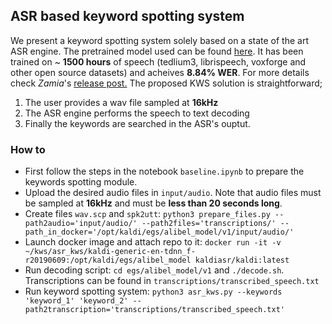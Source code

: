 ## ASR based keyword spotting system

We present a keyword spotting system solely based on a state of the art ASR engine. The pretrained model used can be found [here](http://zamia-speech.org/asr/). It has been trained on ~ **1500 hours** of speech (tedlium3, librispeech, voxforge and other open source datasets) and acheives **8.84% WER**. For more details check *Zamia*'s [release post.](https://goofy.zamia.org/lm/2019/06/20/1500-Hours-160k-Words-English-Zamia-Speech-Models-Released.html) The proposed KWS solution is straightforward; 
1. The user provides a wav file sampled at **16kHz**
2. The ASR engine performs the speech to text decoding
3. Finally the keywords are searched in the ASR's ouptut.

### How to
- First follow the steps in the notebook `baseline.ipynb` to prepare the keywords spotting module. 
- Upload the desired audio files in `input/audio`. Note that audio files must be sampled at **16kHz** and must be **less than 20 seconds long**.
- Create files `wav.scp` and `spk2utt`: `python3 prepare_files.py --path2audio='input/audio/' --path2files='transcriptions/' --path_in_docker='/opt/kaldi/egs/alibel_model/v1/input/audio/'`
- Launch docker image and attach repo to it: `docker run -it -v ~/kws/asr_kws/kaldi-generic-en-tdnn_f-r20190609:/opt/kaldi/egs/alibel_model kaldiasr/kaldi:latest`
- Run decoding script: `cd egs/alibel_model/v1` and `./decode.sh`. Transcriptions can be found in `transcriptions/transcribed_speech.txt`
- Run keyword spotting system: `python3 asr_kws.py --keywords 'keyword_1' 'keyword_2' --path2transcription='transcriptions/transcribed_speech.txt'`

